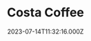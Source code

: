 ---
date: 2023-07-14T11:32:16.000Z
title: Costa Coffee
latitude: 52.53176138942314
longitude: -0.3207295882885006
url: http://www.costa.co.uk
category: checkin
---